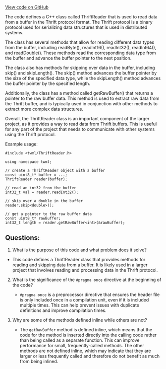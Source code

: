 [View code on GitHub](https://github.com/misbahsy/the-algorithm/twml/libtwml/include/twml/ThriftReader.h)

The code defines a C++ class called ThriftReader that is used to read data from a buffer in the Thrift protocol format. The Thrift protocol is a binary protocol used for serializing data structures that is used in distributed systems. 

The class has several methods that allow for reading different data types from the buffer, including readByte(), readInt16(), readInt32(), readInt64(), and readDouble(). These methods read the corresponding data type from the buffer and advance the buffer pointer to the next position. 

The class also has methods for skipping over data in the buffer, including skip() and skipLength(). The skip() method advances the buffer pointer by the size of the specified data type, while the skipLength() method advances the buffer pointer by the specified length. 

Additionally, the class has a method called getRawBuffer() that returns a pointer to the raw buffer data. This method is used to extract raw data from the Thrift buffer, and is typically used in conjunction with other methods to extract more complex data structures. 

Overall, the ThriftReader class is an important component of the larger project, as it provides a way to read data from Thrift buffers. This is useful for any part of the project that needs to communicate with other systems using the Thrift protocol. 

Example usage:

```
#include <twml/ThriftReader.h>

using namespace twml;

// create a ThriftReader object with a buffer
const uint8_t* buffer = ...;
ThriftReader reader(buffer);

// read an int32 from the buffer
int32_t val = reader.readInt32();

// skip over a double in the buffer
reader.skip<double>();

// get a pointer to the raw buffer data
const uint8_t* rawBuffer;
int32_t length = reader.getRawBuffer<int>(&rawBuffer);
```
## Questions: 
 1. What is the purpose of this code and what problem does it solve?
   - This code defines a ThriftReader class that provides methods for reading and skipping data from a buffer. It is likely used in a larger project that involves reading and processing data in the Thrift protocol.

2. What is the significance of the `#pragma once` directive at the beginning of the code?
   - `#pragma once` is a preprocessor directive that ensures the header file is only included once in a compilation unit, even if it is included multiple times. This can help prevent issues with duplicate definitions and improve compilation times.

3. Why are some of the methods defined inline while others are not?
   - The `getRawBuffer` method is defined inline, which means that the code for the method is inserted directly into the calling code rather than being called as a separate function. This can improve performance for small, frequently-called methods. The other methods are not defined inline, which may indicate that they are larger or less frequently called and therefore do not benefit as much from being inlined.